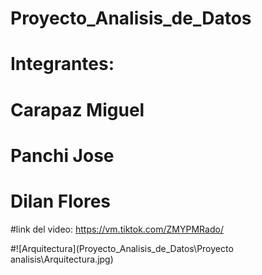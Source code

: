 # Proyecto_Analisis_de_Datos
# Integrantes:
# Carapaz Miguel
# Panchi Jose
# Dilan Flores

#link del video: https://vm.tiktok.com/ZMYPMRado/

#![Arquitectura](Proyecto_Analisis_de_Datos\Proyecto analisis\Arquitectura.jpg)

